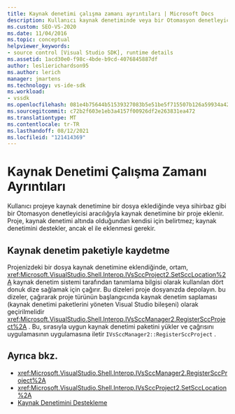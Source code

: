 ```yaml
---
title: Kaynak denetimi çalışma zamanı ayrıntıları | Microsoft Docs
description: Kullanıcı kaynak denetiminde veya bir Otomasyon denetleyicisi aracılığıyla projeye bir dosya eklediğinde, projenin kaynak denetimine nasıl eklendiğini öğrenin.
ms.custom: SEO-VS-2020
ms.date: 11/04/2016
ms.topic: conceptual
helpviewer_keywords:
- source control [Visual Studio SDK], runtime details
ms.assetid: 1acd30e0-f98c-4bde-b9cd-4076845887df
author: leslierichardson95
ms.author: lerich
manager: jmartens
ms.technology: vs-ide-sdk
ms.workload:
- vssdk
ms.openlocfilehash: 081e4b75644b51539327083b5e51be5f715507b126a59934a429a80cd0cfdd39
ms.sourcegitcommit: c72b2f603e1eb3a4157f00926df2e263831ea472
ms.translationtype: MT
ms.contentlocale: tr-TR
ms.lasthandoff: 08/12/2021
ms.locfileid: "121414369"
---
```

# <a name="source-control-runtime-details"></a>Kaynak Denetimi Çalışma Zamanı Ayrıntıları
Kullanıcı projeye kaynak denetimine bir dosya eklediğinde veya sihirbaz gibi bir Otomasyon denetleyicisi aracılığıyla kaynak denetimine bir proje eklenir. Proje, kaynak denetimi altında olduğundan kendisi için belirtmez; kaynak denetimini destekler, ancak el ile eklenmesi gerekir.

## <a name="registering-with-a-source-control-package"></a>Kaynak denetim paketiyle kaydetme
 Projenizdeki bir dosya kaynak denetimine eklendiğinde, ortam, <xref:Microsoft.VisualStudio.Shell.Interop.IVsSccProject2.SetSccLocation%2A> kaynak denetim sistemi tarafından tanımlama bilgisi olarak kullanılan dört donuk dize sağlamak için çağırır. Bu dizeleri proje dosyanızda depolayın. bu dizeler, çağırarak proje türünün başlangıcında kaynak denetim saplaması (kaynak denetimi paketlerini yöneten Visual Studio bileşeni) olarak geçirilmelidir <xref:Microsoft.VisualStudio.Shell.Interop.IVsSccManager2.RegisterSccProject%2A> . Bu, sırasıyla uygun kaynak denetimi paketini yükler ve çağrısını uygulamasının uygulamasına iletir `IVsSccManager2::RegisterSccProject` .

## <a name="see-also"></a>Ayrıca bkz.
- <xref:Microsoft.VisualStudio.Shell.Interop.IVsSccManager2.RegisterSccProject%2A>
- <xref:Microsoft.VisualStudio.Shell.Interop.IVsSccProject2.SetSccLocation%2A>
- [Kaynak Denetimini Destekleme](../../extensibility/internals/supporting-source-control.md)
